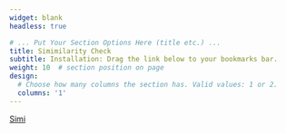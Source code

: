 ```yaml
---
widget: blank
headless: true

# ... Put Your Section Options Here (title etc.) ...
title: Simimilarity Check
subtitle: Installation: Drag the link below to your bookmarks bar.
weight: 10  # section position on page
design:
  # Choose how many columns the section has. Valid values: 1 or 2.
  columns: '1'
---
```


<a href="https:://www.google.com">Simi</a>
